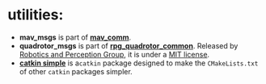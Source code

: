 # utilities:

 - **mav_msgs** is part of [**mav_comm**]( https://github.com/ethz-asl/mav_comm). 
 - **quadrotor_msgs** is part of [**rpg_quadrotor_common**](https://github.com/uzh-rpg/rpg_quadrotor_common).  Released by [Robotics and Perception Group](http://www.ifi.uzh.ch/en/rpg.html), it is  under a [MIT license](./LICENSE).
 - [**catkin simple**](https://github.com/catkin/catkin_simple) is a`catkin` package designed to make the `CMakeLists.txt` of other `catkin` packages simpler.

